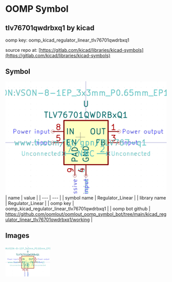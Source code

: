 # OOMP Symbol  
## tlv76701qwdrbxq1  by kicad  
  
oomp key: oomp_kicad_regulator_linear_tlv76701qwdrbxq1  
  
source repo at: [https://gitlab.com/kicad/libraries/kicad-symbols](https://gitlab.com/kicad/libraries/kicad-symbols)  
## Symbol  
  
[![working.png](working_600.png)](working.png)  
| name | value | 
| --- | --- | 
| symbol name | Regulator_Linear | 
| library name | Regulator_Linear | 
| oomp key | oomp_kicad_regulator_linear_tlv76701qwdrbxq1 | 
| oomp bot github | https://github.com/oomlout/oomlout_oomp_symbol_bot/tree/main/kicad_regulator_linear_tlv76701qwdrbxq1/working | 
## Images  
  
[![working.png](working_140.png)](working.png)  
